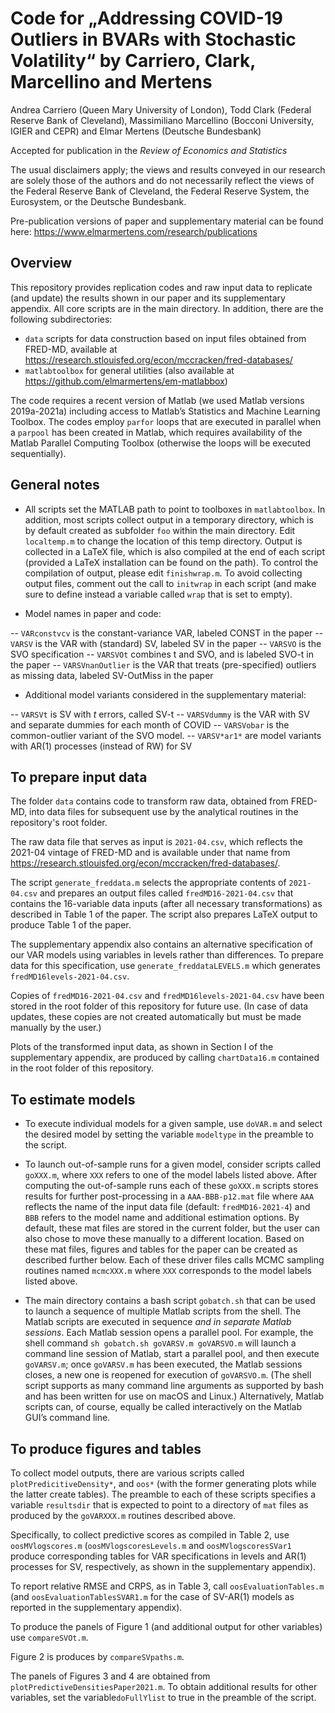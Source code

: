 # Code for „Addressing COVID-19 Outliers in BVARs with Stochastic Volatility“ by Carriero, Clark, Marcellino and Mertens 

Andrea Carriero (Queen Mary University of London), Todd Clark (Federal Reserve Bank of Cleveland), Massimiliano Marcellino (Bocconi University, IGIER and CEPR) and Elmar Mertens (Deutsche Bundesbank)

Accepted for publication in the *Review of Economics and Statistics*

The usual disclaimers apply; the views and results conveyed in our research are solely those of the authors and do not necessarily reflect the views of the Federal Reserve Bank of Cleveland, the Federal Reserve System, the Eurosystem, or the Deutsche Bundesbank.

Pre-publication versions of paper and supplementary material can be found here: https://www.elmarmertens.com/research/publications

## Overview

This repository provides replication codes and raw input data to replicate (and update) the results shown in our paper and its supplementary appendix. All core scripts are in the main directory. In addition, there are the following subdirectories:
- `data` scripts for data construction based on input files obtained from FRED-MD, available at https://research.stlouisfed.org/econ/mccracken/fred-databases/
- `matlabtoolbox` for general utilities (also available at https://github.com/elmarmertens/em-matlabbox)

The code requires a recent version of Matlab (we used Matlab versions 2019a-2021a) including access to Matlab’s Statistics and Machine Learning Toolbox. The codes employ `parfor` loops that are executed in parallel when a `parpool` has been created in Matlab, which requires availability of the Matlab Parallel Computing Toolbox (otherwise the loops will be executed sequentially).


## General notes 

- All scripts set the MATLAB path to point to toolboxes in `matlabtoolbox`. In addition, most scripts collect output in a temporary directory, which is by default created as subfolder `foo` within the main directory. Edit `localtemp.m` to change the location of this temp directory. Output is collected in a LaTeX file, which is also compiled at the end of each script (provided a LaTeX installation can be found on the path). To control the compilation of output, please edit `finishwrap.m`. To avoid collecting output files, comment out the call to `initwrap` in each script (and make sure to define instead a variable called `wrap` that is set to empty).

- Model names in paper and code:

-- `VARconstvcv` is the constant-variance VAR, labeled CONST in the paper
-- `VARSV` is the VAR with (standard) SV, labeled SV in the paper
-- `VARSVO` is the SVO specification
-- `VARSVOt` combines t and SVO, and is labeled SVO-t in the paper
-- `VARSVnanOutlier` is the VAR that treats (pre-specified) outliers as missing data, labeled SV-OutMiss in the paper

- Additional model variants considered in the supplementary material:

-- `VARSVt` is SV with $t$ errors, called SV-t
-- `VARSVdummy` is the VAR with SV and separate dummies for each month of COVID
-- `VARSVobar` is the common-outlier variant of the SVO model.
-- `VARSV*ar1*` are model variants with AR(1) processes (instead of RW) for SV

## To prepare input data

The folder `data` contains code to transform raw data, obtained 
from FRED-MD, into data files for subsequent use by the analytical routines in the repository's root folder. 

The raw data file that serves as input is `2021-04.csv`, which reflects the 2021-04 vintage of FRED-MD and is available under that name from https://research.stlouisfed.org/econ/mccracken/fred-databases/.  

The script `generate_freddata.m` selects the appropriate contents of `2021-04.csv` and prepares an output files called `fredMD16-2021-04.csv` that contains the 16-variable data inputs  (after all necessary transformations) as described in Table 1 of the paper. The script also prepares LaTeX output to produce Table 1 of the paper.

The supplementary appendix also contains an alternative specification of our VAR models using variables in levels rather than differences. To prepare data for this specification, use `generate_freddataLEVELS.m` which generates `fredMD16levels-2021-04.csv`.

Copies of `fredMD16-2021-04.csv` and  `fredMD16levels-2021-04.csv` have been stored in the root folder of this repository for future use. (In case of data updates, these copies are not created automatically but must be made manually by the user.)

Plots of the transformed input data, as shown in Section I of the supplementary appendix, are produced by calling `chartData16.m` contained in the root folder of this repository.

## To estimate models

- To execute individual models for a given sample, use `doVAR.m` and select the desired model by setting the variable `modeltype` in the preamble to the script. 

- To launch out-of-sample runs for a given model, consider scripts called `goXXX.m`, where `XXX` refers to one of the model labels listed above. After computing the out-of-sample runs each of these `goXXX.m` scripts stores results for further post-processing in a `AAA-BBB-p12.mat` file where `AAA` reflects the name of the input data file (default: `fredMD16-2021-4`) and `BBB` refers to the model name and additional estimation options. By default, these mat files are stored in the current folder, but the user can also chose to move these manually to a different location. Based on these mat files, figures and tables for the paper can be created as described further below. Each of these driver files calls MCMC sampling routines named `mcmcXXX.m` where `XXX` corresponds to the model labels listed above.

- The main directory contains a bash script `gobatch.sh` that can be used to launch a sequence of multiple Matlab scripts from the shell. The Matlab scripts are executed in sequence *and in separate Matlab sessions*. Each Matlab session opens a parallel pool. For example, the shell command `sh gobatch.sh goVARSV.m goVARSVO.m` will launch a command line session of Matlab, start a parallel pool, and then execute `goVARSV.m`; once `goVARSV.m` has been executed, the Matlab sessions closes, a new one is reopened for execution of `goVARSVO.m`. (The shell script supports as many command line arguments as supported by bash and has been written for use on macOS and Linux.) Alternatively, Matlab scripts can, of course, equally be called interactively on the Matlab GUI’s command line.

## To produce figures and tables 
To collect model outputs, there are various scripts called `plotPredicitiveDensity*`, and `oos*` (with the former generating plots while the latter create tables). The preamble to each of these scripts specifies a variable `resultsdir` that is expected to point to a directory of `mat` files as produced by the `goVARXXX.m` routines described above.

Specifically, to collect predictive scores as compiled in Table 2, use `oosMVlogscores.m` (`oosMVlogscoresLevels.m` and `oosMVlogscoresSVar1` produce corresponding tables for VAR specifications in levels and AR(1) processes for SV, respectively, as shown in the supplementary appendix). 

To report relative RMSE and CRPS, as in Table 3, call `oosEvaluationTables.m` (and `oosEvaluationTablesSVAR1.m` for the case of SV-AR(1) models as reported in the supplementary appendix).

To produce the panels of Figure 1 (and additional output for other variables) use `compareSVOt.m`.

Figure 2 is produces by `compareSVpaths.m`.

The panels of Figures 3 and 4 are obtained from `plotPredictiveDensitiesPaper2021.m`. To obtain additional results for other variables, set the variable`doFullYlist` to true in the preamble of the script.
